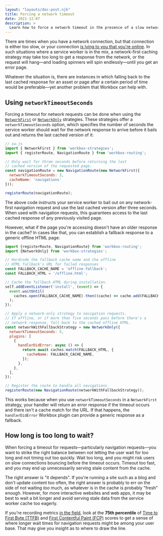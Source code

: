 ```yaml
---
layout: "layouts/doc-post.njk"
title: Forcing a network timeout
date: 2021-12-07
description: >
  Learn how to force a network timeout in the presence of a slow network connection, and how to get the timing right.
---
```


There are times when you have a network connection, but that connection is either too slow, or your connection [is lying to you that you're online](https://web.dev/performance-poor-connectivity/#lie-fi). In such situations where a service worker is in the mix, a network-first caching strategy may take too long to get a response from the network, or the request will hang&mdash;and loading spinners will spin endlessly&mdash;until you get an error page.

Whatever the situation is, there are instances in which falling back to the last cached response for an asset or page after a certain period of time would be preferable&mdash;yet another problem that Workbox can help with.

## Using `networkTimeoutSeconds`

Forcing a timeout for network requests can be done when using the [`NetworkFirst`](/docs/workbox/reference/workbox-strategies/#type-NetworkFirst) or [`NetworkOnly`](/docs/workbox/reference/workbox-strategies/#type-NetworkOnly) strategies. These strategies offer a `networkTimeoutSeconds` option, which specifies the number of seconds the service worker should wait for the network response to arrive before it bails out and returns the last cached version of it:

```js
// sw.js
import { NetworkFirst } from 'workbox-strategies';
import { registerRoute, NavigationRoute } from 'workbox-routing';

// Only wait for three seconds before returning the last
// cached version of the requested page.
const navigationRoute = new NavigationRoute(new NetworkFirst({
  networkTimeoutSeconds: 3,
  cacheName: 'navigations'
}));

registerRoute(navigationRoute);
```

The above code instructs your service worker to bail out on any network-first navigation request and use the last cached version after three seconds. When used with navigation requests, this guarantees access to the last cached response of any previously visited page.

However, what if the page you're accessing doesn't have an older response in the cache? In cases like that, you can establish a fallback response to a generic offline HTML page:

```js
import {registerRoute, NavigationRoute} from 'workbox-routing';
import {NetworkOnly} from 'workbox-strategies';

// Hardcode the fallback cache name and the offline
// HTML fallback's URL for failed responses
const FALLBACK_CACHE_NAME = 'offline-fallback';
const FALLBACK_HTML = '/offline.html';

// Cache the fallback HTML during installation.
self.addEventListener('install', (event) => {
  event.waitUntil(
    caches.open(FALLBACK_CACHE_NAME).then((cache) => cache.add(FALLBACK_HTML)),
  );
});

// Apply a network-only strategy to navigation requests.
// If offline, or if more than five seconds pass before there's a
// network response, fall back to the cached offline HTML.
const networkWithFallbackStrategy = new NetworkOnly({
  networkTimeoutSeconds: 5,
  plugins: [
    {
      handlerDidError: async () => {
        return await caches.match(FALLBACK_HTML, {
          cacheName: FALLBACK_CACHE_NAME,
        });
      },
    },
  ],
});

// Register the route to handle all navigations.
registerRoute(new NavigationRoute(networkWithFallbackStrategy));
```

This works because when you use `networkTimeoutSeconds` in a `NetworkFirst` strategy, your handler will return an error response if the timeout occurs and there isn't a cache match for the URL. If that happens, the `handlerDidError` Workbox plugin can provide a generic response as a fallback.

## How long is too long to wait?

When forcing a timeout for requests&mdash;particularly navigation requests&mdash;you want to strike the right balance between not letting the user wait for too long and not timing out too quickly. Wait too long, and you might risk users on slow connections bouncing before the timeout occurs. Timeout too fast, and you may end up unnecessarily serving stale content from the cache.

The right answer is "it depends". If you're running a site such as a blog and don't update content too often, the right answer is probably to err on the side of not waiting _too_ much, as whatever is in the cache is probably "fresh" enough. However, for more interactive websites and web apps, it may be best to wait a bit longer and avoid serving stale data from the service worker cache too eagerly.

If you're recording metrics [in the field](https://web.dev/how-to-measure-speed/#lab-data-vs-field-data), look at the **75th percentile** of [Time to First Byte (TTFB)](https://web.dev/ttfb/) and [First Contentful Paint (FCP)](https://web.dev/fcp/) scores to get a sense of where longer wait times for navigation requests might be among your user base. That may give you insight as to where to draw the line.
